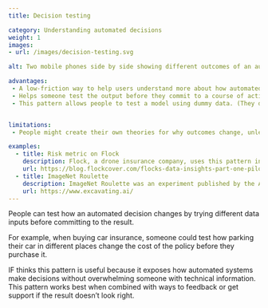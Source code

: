 ```yaml
---
title: Decision testing

category: Understanding automated decisions
weight: 1
images:
- url: /images/decision-testing.svg

alt: Two mobile phones side by side showing different outcomes of an automated decision. If someone parks their car in the middle of the city, the risk factor is higher than if they park their car in a monitored parking lot.

advantages:
 - A low-friction way to help users understand more about how automated decisions are made that doesn’t require lots of previous knowledge.
 - Helps someone test the output before they commit to a course of action.
 - This pattern allows people to test a model using dummy data. (They don’t necessarily have to share any real data about themselves.)


limitations:
 - People might create their own theories for why outcomes change, unless it’s combined with other explanation methods. This could work against the intent of the pattern by undermining understanding and explainability.

examples:
  - title: Risk metric on Flock
    description: Flock, a drone insurance company, uses this pattern in their app to help pilots understand the risk number generated by Flock’s algorithm, and act on it by using it to select different insurance plans.
    url: https://blog.flockcover.com/flocks-data-insights-part-one-pilots-really-do-fly-safer-with-flock-40391adb7c26
  - title: ImageNet Roulette
    description: ImageNet Roulette was an experiment published by the AINow Institute that used an algorithm trained using images of people from ImageNet to classify photos uploaded by users. The authors said:“...ImageNet contains a number of problematic, offensive, and bizarre categories. Hence, the results ImageNet Roulette returns often draw upon those categories. That is by design we want to shed light on what happens when technical systems are trained using problematic training data.”
    url: https://www.excavating.ai/
---
```


People can test how an automated decision changes by trying different data inputs before committing to the result.

For example, when buying car insurance, someone could test how parking their car in different places change the cost of the policy before they purchase it.

IF thinks this pattern is useful because it exposes how automated systems make decisions without overwhelming someone with technical information. This pattern works best when combined with ways to feedback or get support if the result doesn’t look right.

